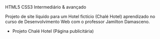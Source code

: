 HTML5 CSS3 Intermediário & avançado

Projeto de site líquido para um Hotel fictício (Chalé Hotel) aprendizado no curso de Desenvolvimento Web com o professor Jamilton Damasceno.

- Projeto Chalé Hotel (Página publicitária)
